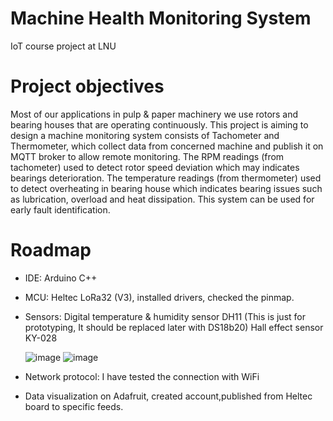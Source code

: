 # Machine Health Monitoring System
IoT course project at LNU
# Project objectives
Most of our applications in pulp & paper machinery we use rotors and bearing houses that are operating continuously. This project is aiming to design a machine monitoring system consists of  Tachometer and Thermometer, which collect data from concerned machine and publish it on MQTT broker to allow remote monitoring. 
The RPM readings (from tachometer)  used to detect rotor speed deviation which may indicates bearings deterioration. The temperature readings (from thermometer)  used to detect overheating in bearing house which indicates bearing issues such as lubrication, overload and heat dissipation.
This system can be used for early fault identification.

# Roadmap
- IDE: Arduino C++
- MCU: Heltec LoRa32 (V3), installed drivers, checked the pinmap.
- Sensors:
    Digital temperature & humidity sensor DH11 (This is just for prototyping, It should be replaced later with DS18b20)
    Hall effect sensor KY-028

  ![image](https://github.com/Jad-Samaan/LNU-IoT-Course-Project/assets/163136017/904a1490-bc4c-478d-a867-757b490a089f) ![image](https://github.com/Jad-Samaan/LNU-IoT-Course-Project/assets/163136017/4b95f068-0540-4e4a-af9f-f9240dfc7a32)

  

  
- Network protocol: I have tested the connection with WiFi
- Data visualization on Adafruit, created account,published from Heltec board to specific feeds.
